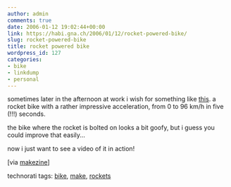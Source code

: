 ```yaml
---
author: admin
comments: true
date: 2006-01-12 19:02:44+00:00
link: https://habi.gna.ch/2006/01/12/rocket-powered-bike/
slug: rocket-powered-bike
title: rocket powered bike
wordpress_id: 127
categories:
- bike
- linkdump
- personal
---
```



sometimes later in the afternoon at work i wish for something like [this](http://www.popsci.com/popsci/how20/f5dec714c2648010vgnvcm1000004eecbccdrcrd.html). a rocket bike with a rather impressive acceleration, from 0 to 96 km/h in five (!!!) seconds.
  
the bike where the rocket is bolted on looks a bit goofy, but i guess you could improve that easily...
  
now i just want to see a video of it in action!



[via [makezine](http://www.makezine.com/blog/archive/2006/01/a_real_rocket_bike.html)]





technorati tags: [bike](http://www.technorati.com/tag/bike), [make](http://www.technorati.com/tag/make), [rockets](http://www.technorati.com/tag/rockets)

